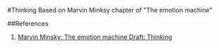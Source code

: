 #Thinking
Based on Marvin Minksy chapter of "The emotion machine"

##References

1. [Marvin Minsky: The emotion machine Draft: Thinking](http://web.media.mit.edu/~minsky/E7/eb7.html)

